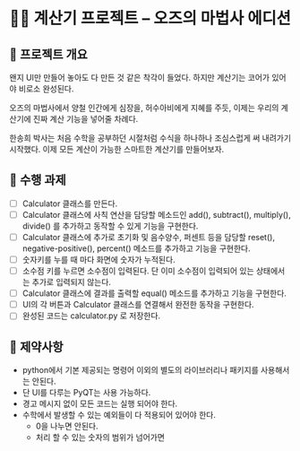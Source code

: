 # 🧑‍🔬 계산기 프로젝트 – 오즈의 마법사 에디션

## 📖 프로젝트 개요

왠지 UI만 만들어 놓아도 다 만든 것 같은 착각이 들었다.
하지만 계산기는 코어가 있어야 비로소 완성된다.

오즈의 마법사에서 양철 인간에게 심장을, 허수아비에게 지혜를 주듯,
이제는 우리의 계산기에 진짜 계산 기능을 넣어줄 차례다.

한송희 박사는 처음 수학을 공부하던 시절처럼 수식을 하나하나 조심스럽게 써 내려가기 시작했다.
이제 모든 계산이 가능한 스마트한 계산기를 만들어보자.

## 🧰 수행 과제

- [ ] Calculator 클래스를 만든다.
- [ ] Calculator 클래스에 사칙 연산을 담당할 메소드인 add(), subtract(), multiply(), divide() 를 추가하고 동작할 수 있게 기능을 구현한다.
- [ ] Calculator 클래스에 추가로 초기화 및 음수양수, 퍼센트 등을 담당할 reset(), negative-positive(), percent() 메소드를 추가하고 기능을 구현한다.
- [ ] 숫자키를 누를 때 마다 화면에 숫자가 누적된다.
- [ ] 소수점 키를 누르면 소수점이 입력된다. 단 이미 소수점이 입력되어 있는 상태에서는 추가로 입력되지 않는다.
- [ ] Calculator 클래스에 결과를 출력할 equal() 메소드를 추가하고 기능을 구현한다.
- [ ] UI의 각 버튼과 Calculator 클래스를 연결해서 완전한 동작을 구현한다.
- [ ] 완성된 코드는 calculator.py 로 저장한다.

## 🚫 제약사항

- python에서 기본 제공되는 명령어 이외의 별도의 라이브러리나 패키지를 사용해서는 안된다.
- 단 UI를 다루는 PyQT는 사용 가능하다.
- 경고 메시지 없이 모든 코드는 실행 되어야 한다.
- 수학에서 발생할 수 있는 예외들이 다 적용되어 있어야 한다.
  - 0을 나누면 안된다.
  - 처리 할 수 있는 숫자의 범위가 넘어가면
